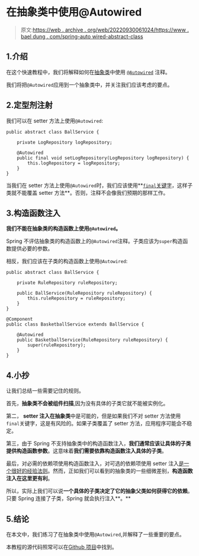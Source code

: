 # 在抽象类中使用@Autowired

> 原文:[https://web . archive . org/web/20220930061024/https://www . bael dung . com/spring-auto wired-abstract-class](https://web.archive.org/web/20220930061024/https://www.baeldung.com/spring-autowired-abstract-class)

## 1.介绍

在这个快速教程中，我们将解释如何在[抽象类](/web/20221121145441/https://www.baeldung.com/java-abstract-class)中使用 [`@Autowired`](/web/20221121145441/https://www.baeldung.com/spring-autowire) 注释。

我们将把`@Autowired`应用到一个抽象类中，并关注我们应该考虑的要点。

## 2.定型剂注射

我们可以在 setter 方法上使用`@Autowired`:

```
public abstract class BallService {

    private LogRepository logRepository;

    @Autowired
    public final void setLogRepository(LogRepository logRepository) {
        this.logRepository = logRepository;
    }
}
```

当我们在 setter 方法上使用`@Autowired`时，我们应该使用**[`final`关键字](/web/20221121145441/https://www.baeldung.com/java-final)，这样子类就不能覆盖 setter 方法**。否则，注释不会像我们预期的那样工作。

## 3.构造函数注入

**我们不能在抽象类的构造函数上使用`@Autowired`。**

Spring 不评估抽象类的构造函数上的`@Autowired`注释。子类应该为`super`构造函数提供必要的参数。

相反，我们应该在子类的构造函数上使用`@Autowired`:

```
public abstract class BallService {

    private RuleRepository ruleRepository;

    public BallService(RuleRepository ruleRepository) {
        this.ruleRepository = ruleRepository;
    }
}
```

```
@Component
public class BasketballService extends BallService {

    @Autowired
    public BasketballService(RuleRepository ruleRepository) {
        super(ruleRepository);
    }
}
```

## 4.小抄

让我们总结一些需要记住的规则。

首先，**抽象类不会被组件扫描**,因为没有具体的子类它就不能被实例化。

第二， **setter 注入在抽象类**中是可能的，但是如果我们不对 setter 方法使用`final`关键字，这是有风险的。如果子类覆盖了 setter 方法，应用程序可能会不稳定。

第三，由于 Spring 不支持抽象类中的构造函数注入，**我们通常应该让具体的子类提供构造函数参数**。这意味着**我们需要依靠构造函数注入具体的子类**。

最后，对必需的依赖项使用构造函数注入，对可选的依赖项使用 setter 注入[是一个很好的经验法则](https://web.archive.org/web/20221121145441/https://docs.spring.io/spring/docs/5.1.x/spring-framework-reference/core.html#beans-factory-collaborators)。然而，正如我们可以看到的抽象类的一些细微差别，**构造函数注入在这里更有利**。

所以，实际上我们可以说**一个具体的子类决定了它的抽象父类如何获得它的依赖**。只要 Spring 连接了子类，Spring 就会执行注入**。**

## 5.结论

在本文中，我们练习了在抽象类中使用`@Autowired`,并解释了一些重要的要点。

本教程的源代码照常可以在[Github 项目](https://web.archive.org/web/20221121145441/https://github.com/eugenp/tutorials/tree/master/spring-core-4)中找到。